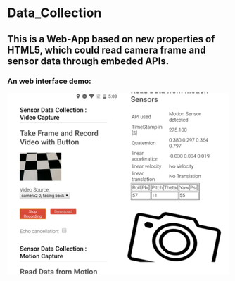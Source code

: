 # Data_Collection
## This is a Web-App based on new properties of HTML5, which could read camera frame and sensor data through embeded APIs.
### An web interface demo:
![interface](web-interface.png)

